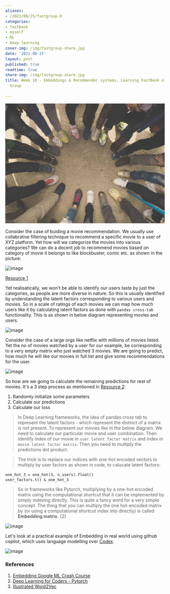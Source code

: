 ```yaml
---
aliases:
- /2021/08/25/fastgroup-9
categories:
- fastbook
- myself
- ML
- Deep learning
cover-img: /img/fastgroup-share.jpg
date: '2021-08-25'
layout: post
published: true
readtime: true
share-img: /img/fastgroup-share.jpg
title: Week 10 - Embeddings & Recommender systems, Learning FastBook along with Study
  Group

---
```


![](/posts/images/fastgroup-share.jpg)

Consider the case of buiding a movie recommendation. We usually use collabrative filtering technique to recommend
a specific movie to a user of XYZ platform. Yet how will we categorize the movies into various categories? We can
do a decent job to recommend movies based on category of movie it belongs to like blockbuster, comic etc. as shown in the picture:

![image](https://user-images.githubusercontent.com/24592806/130835070-6be3023d-5fe3-4dd7-aacd-8378fc97b23f.png)

[Resource 1](https://developers.google.com/machine-learning/crash-course/embeddings/video-lecture)

Yet realisatically, we won't be able to identify our users taste by just the categories, as people are more diverse in nature.
So this is usually identified by understanding the latent factors corresponding to various users and movies. So in 
a scale of ratings of each movies we can map how much users like it by calculating latent factors as done with `pandas cross-tab` functionality.
This is as shown in below diagram representing movies and users.

![image](https://user-images.githubusercontent.com/24592806/130792010-3941f9e8-f6b3-48e2-a5a9-761dd60763c4.png)

Consider the case of a large orgs like netflix with millions of movies listed. Yet the no of movies watched by a user for our example,
be corresponding to a very empty matrix who just watched 3 movies. We are going to predict,
how much he will like our movies in full list and give some recommendations for the user.

![image](https://user-images.githubusercontent.com/24592806/130836043-e1e73208-efd5-4ba1-9d9d-cf0a796af215.png)

So how are we going to calculate the remaining predictions for rest of movies. It's a 3 step process as mentioned in [Resource 2](https://github.com/fastai/fastbook):

1. Randomly initialize some parameters
2. Calculate our predictions
3. Calculate our loss

> In Deep Learning frameworks, the idea of pandas cross tab to represent the latent factors - which represent the distinct  of a matrix is not
present. To represent our movies like in the below diagram. We need to calculate our particular movie and user combination. Then identify index
of our movie in `user latent factor matrix` and index in `movie latent factor matrix`. Then you need to multiply the predictions dot product.

> The trick is to replace our indices with one-hot encoded vectors to multiply by user factors as shown in code, to calucate latent factors:

```
one_hot_3 = one_hot(3, n_users).float()
user_factors.t() & one_hot_3
```

> So in frameworks like Pytorch, multiplying by a one-hot encoded matrix using the
computational shortcut that it can be implemented by simply indexing directly. This is quite a fancy word for a very simple
concept. The thing that you can multiply the one hot-encoded matrix by (or using a computational shortcut
index into directly) is called **Embedding matrix.** [2]

![image](https://user-images.githubusercontent.com/24592806/130845223-320e23bf-50ec-4e44-90aa-2d5a5999c4ce.png)

Let's look at a practical example of Embedding in real world using github copilot, which uses language modelling over [Codex](https://copilot.github.com/).

![image](https://user-images.githubusercontent.com/24592806/130845726-60cd3e7b-d436-4306-a948-77e14e33d20a.png)


<!-- The user may say, the ads of words in User agents. We need to identify from set of words, and based on 3 dimensional embedding
value. ANd then predict the value. It's optimized using L2. Just by learning , using back propogating. The embedding will
be learned by the program.


- Where is the training data from? How randomly recommend
- Bigger logit layer, then with a distribution. WIth 1 million dataset, you realize there is a lot of issues. Then predict the value. -->

### References

1. [Embedding Google ML Crash Course](https://developers.google.com/machine-learning/crash-course/embeddings/video-lecture)
2. [Deep Learning for Coders - Pytorch](https://github.com/fastai/fastbook)
3. [Illustrated Word2Vec](https://jalammar.github.io/illustrated-word2vec/)
